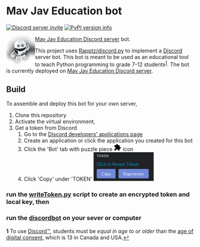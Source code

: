 # Mav Jav Education bot

<a href="https://discord.gg/KzzTBbr" alt="Discord server invite">![Discord server invite](https://discordapp.com/api/guilds/336642139381301249/embed.png)</a>
<a href="https://pypi.python.org/pypi/discord.py"><object data="https://img.shields.io/pypi/v/discord.py.svg" type="image/svg+xml" alt="PyPI version info" height="20vh" align="initial"><img src="https://img.shields.io/pypi/v/discord.py.svg" alt="PyPI version info" height="20vh" align="initial"></object></a>
   
[Mav Jav Education Discord server](https://discord.gg/KzzTBbr) bot. <img src="robot.png" alt="🤖" height="77vw" align="left">

This project uses [Rapptz/discord.py](https://github.com/Rapptz/discord.py) to implement a [Discord](HTTPS://discord.gg) server bot. This bot is meant to be used as an educational tool to teach Python programming to grade 7-12 students<sup id="a1">[1](#f1)</sup>. The bot is currently deployed on [Mav Jav Education Discord server](https://discord.gg/KzzTBbr).

## Build

To assemble and deploy this bot for your own server,

1. Clone this repository
2. Activate the virtual environment,
3. Get a token from Discord
   1. Go to the [Discord developers' applications page](https://discord.com/developers/applications/)
   2. Create an application or click the application you created for this bot
   3. Click the 'Bot' tab with puzzle piece <object data="https://raw.githubusercontent.com/mavaddat-javid-education/discordpy/master/bot.svg" type="image/svg+xml" alt="'Bot' tab on Discord developer's application" height="20vh" align="initial"><img src="/bot.svg" alt="Bot' tab on Discord developer's application" height="20vh" align="initial"></object></a> icon 
   4. Click 'Copy' under 'TOKEN' <a href="/tokenDiscord.png"><img src="tokenDiscord.png" alt="Copy the token from this menu" height="77vw" align="initial"></a>

### run the [writeToken.py](writeToken.py) script to create an encrypted token and local key, then

### run the [discordbot](discordbot.py) on your sever or computer

<b id="f1">1</b> To use <a href="https://en.wikipedia.org/wiki/Discord">Discord™</a>, students must be  <i>equal in age to or older</i> than the <u>age of digital consent</u>, which is 13 in Canada and USA.[↩](#a1)

